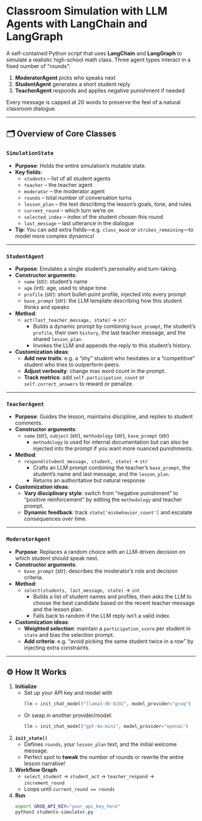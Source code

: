 # Classroom Simulation with LLM Agents with LangChain and LangGraph

A self-contained Python script that uses **LangChain** and **LangGraph** to simulate a realistic high-school math class. Three agent types interact in a fixed number of “rounds”:

1. **ModeratorAgent** picks who speaks next  
2. **StudentAgent** generates a short student reply  
3. **TeacherAgent** responds and applies negative punishment if needed  

Every message is capped at 20 words to preserve the feel of a natural classroom dialogue.

---

## 🗂️ Overview of Core Classes

### `SimulationState`
- **Purpose**: Holds the entire simulation’s mutable state.
- **Key fields**:
  - `students` – list of all student agents  
  - `teacher` – the teacher agent  
  - `moderator` – the moderator agent  
  - `rounds` – total number of conversation turns  
  - `lesson_plan` – the text describing the lesson’s goals, tone, and rules  
  - `current_round` – which turn we’re on  
  - `selected_index` – index of the student chosen this round  
  - `last_message` – last utterance in the dialogue  
- **Tip**: You can add extra fields—e.g. `class_mood` or `strikes_remaining`—to model more complex dynamics!

---

### `StudentAgent`
- **Purpose**: Emulates a single student’s personality and turn-taking.
- **Constructor arguments**:
  - `name` (str): student’s name  
  - `age` (int): age, used to shape tone  
  - `profile` (str): short bullet-point profile, injected into every prompt  
  - `base_prompt` (str): the LLM template describing how this student thinks and speaks
- **Method**:
  - `act(last_teacher_message, state)` → `str`  
    - Builds a dynamic prompt by combining `base_prompt`, the student’s `profile`, their own `history`, the last teacher message, and the shared `lesson_plan`.  
    - Invokes the LLM and appends the reply to this student’s history.
- **Customization ideas**:
  - **Add new traits**: e.g. a “shy” student who hesitates or a “competitive” student who tries to outperform peers.  
  - **Adjust verbosity**: change max word count in the prompt.  
  - **Track metrics**: add `self.participation_count` or `self.correct_answers` to reward or penalize.

---

### `TeacherAgent`
- **Purpose**: Guides the lesson, maintains discipline, and replies to student comments.
- **Constructor arguments**:
  - `name` (str), `subject` (str), `methodology` (str), `base_prompt` (str)  
    - `methodology` is used for internal documentation but can also be injected into the prompt if you want more nuanced punishments.
- **Method**:
  - `respond(student_message, student, state)` → `str`  
    - Crafts an LLM prompt combining the teacher’s `base_prompt`, the student’s name and last message, and the `lesson_plan`.  
    - Returns an authoritative but natural response
- **Customization ideas**:
  - **Vary disciplinary style**: switch from “negative punishment” to “positive reinforcement” by editing the `methodology` and teacher prompt.  
  - **Dynamic feedback**: track `state['misbehavior_count']` and escalate consequences over time.

---

### `ModeratorAgent`
- **Purpose**: Replaces a random choice with an LLM-driven decision on which student should speak next.
- **Constructor arguments**:
  - `base_prompt` (str): describes the moderator’s role and decision criteria.
- **Method**:
  - `select(students, last_message, state)` → `int`  
    - Builds a list of student names and profiles, then asks the LLM to choose the best candidate based on the recent teacher message and the lesson plan.  
    - Falls back to random if the LLM reply isn’t a valid index.
- **Customization ideas**:
  - **Weighted selection**: maintain a `participation_score` per student in `state` and bias the selection prompt.  
  - **Add criteria**: e.g. “avoid picking the same student twice in a row” by injecting extra constraints.

---

## ⚙️ How It Works

1. **Initialize**  
   - Set up your API key and model with  
     ```python
     llm = init_chat_model("llama3-8b-8192", model_provider="groq")
     ```  
   - Or swap in another provider/model:  
     ```python
     llm = init_chat_model("gpt-4o-mini", model_provider="openai")
     ```
2. **`init_state()`**  
   - Defines `rounds`, your `lesson_plan` text, and the initial welcome message.  
   - Perfect spot to **tweak** the number of rounds or rewrite the entire lesson narrative!
3. **Workflow Graph**  
   - `select_student` → `student_act` → `teacher_respond` → `increment_round`  
   - Loops until `current_round == rounds`
4. **Run**  
   ```bash
   export GROQ_API_KEY="your_api_key_here"
   python3 students-simulator.py
